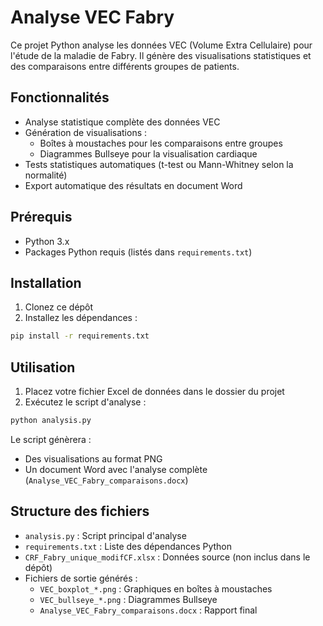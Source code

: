 # Analyse VEC Fabry

Ce projet Python analyse les données VEC (Volume Extra Cellulaire) pour l'étude de la maladie de Fabry. Il génère des visualisations statistiques et des comparaisons entre différents groupes de patients.

## Fonctionnalités

- Analyse statistique complète des données VEC
- Génération de visualisations :
  - Boîtes à moustaches pour les comparaisons entre groupes
  - Diagrammes Bullseye pour la visualisation cardiaque
- Tests statistiques automatiques (t-test ou Mann-Whitney selon la normalité)
- Export automatique des résultats en document Word

## Prérequis

- Python 3.x
- Packages Python requis (listés dans `requirements.txt`)

## Installation

1. Clonez ce dépôt
2. Installez les dépendances :
```bash
pip install -r requirements.txt
```

## Utilisation

1. Placez votre fichier Excel de données dans le dossier du projet
2. Exécutez le script d'analyse :
```bash
python analysis.py
```

Le script génèrera :
- Des visualisations au format PNG
- Un document Word avec l'analyse complète (`Analyse_VEC_Fabry_comparaisons.docx`)

## Structure des fichiers

- `analysis.py` : Script principal d'analyse
- `requirements.txt` : Liste des dépendances Python
- `CRF_Fabry_unique_modifCF.xlsx` : Données source (non inclus dans le dépôt)
- Fichiers de sortie générés :
  - `VEC_boxplot_*.png` : Graphiques en boîtes à moustaches
  - `VEC_bullseye_*.png` : Diagrammes Bullseye
  - `Analyse_VEC_Fabry_comparaisons.docx` : Rapport final